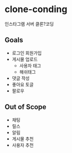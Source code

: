 # clone-conding

인스타그램 서버 클론?코딩

## Goals
- 로그인 회원가입
- 게시물 업로드
  - 사용자 태그
  - 해쉬태그
- 댓글 작성
- 좋아요 토글
- 팔로우

## Out of Scope
- 채팅
- 릴스
- 알림
- 게시물 추천
- 사용자 추천
